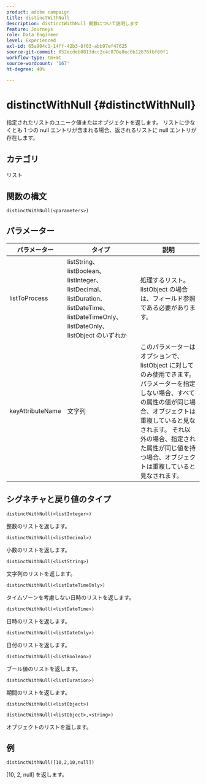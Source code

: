 ```yaml
---
product: adobe campaign
title: distinctWithNull
description: distinctWithNull 関数について説明します
feature: Journeys
role: Data Engineer
level: Experienced
exl-id: 65a904c1-14ff-42b3-8f03-abb97ef47625
source-git-commit: 052ecdeb0813dcc2c4c870e8ec6b12676fbf60f1
workflow-type: tm+mt
source-wordcount: '167'
ht-degree: 40%

---
```


# distinctWithNull {#distinctWithNull}

指定されたリストのユニーク値またはオブジェクトを返します。 リストに少なくとも 1 つの null エントリが含まれる場合、返されるリストに null エントリが存在します。

## カテゴリ

リスト

## 関数の構文

`distinctWithNull(<parameters>)`

## パラメーター

| パラメーター | タイプ | 説明 |
|-----------|------------------|------------------|
| listToProcess | listString、listBoolean、listInteger、listDecimal、listDuration、listDateTime、listDateTimeOnly、listDateOnly、listObject のいずれか | 処理するリスト。 listObject の場合は、フィールド参照である必要があります。 |
| keyAttributeName | 文字列 | このパラメーターはオプションで、 listObject に対してのみ使用できます。 パラメーターを指定しない場合、すべての属性の値が同じ場合、オブジェクトは重複していると見なされます。 それ以外の場合、指定された属性が同じ値を持つ場合、オブジェクトは重複していると見なされます。 |

## シグネチャと戻り値のタイプ

`distinctWithNull(<listInteger>)`

整数のリストを返します。

`distinctWithNull(<listDecimal>)`

小数のリストを返します。

`distinctWithNull(<listString>)`

文字列のリストを返します。

`distinctWithNull(<listDateTimeOnly>)`

タイムゾーンを考慮しない日時のリストを返します。

`distinctWithNull(<listDateTime>)`

日時のリストを返します。

`distinctWithNull(<listDateOnly>)`

日付のリストを返します。

`distinctWithNull(<listBoolean>)`

ブール値のリストを返します。

`distinctWithNull(<listDuration>)`

期間のリストを返します。

`distinctWithNull(<listObject>)`

`distinctWithNull(<listObject>,<string>)`

オブジェクトのリストを返します。

## 例

`distinctWithNull([10,2,10,null])`

[10, 2, null] を返します。
